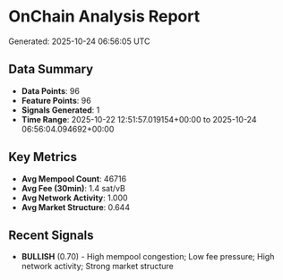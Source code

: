 # OnChain Analysis Report
Generated: 2025-10-24 06:56:05 UTC

## Data Summary
- **Data Points**: 96
- **Feature Points**: 96
- **Signals Generated**: 1
- **Time Range**: 2025-10-22 12:51:57.019154+00:00 to 2025-10-24 06:56:04.094692+00:00

## Key Metrics
- **Avg Mempool Count**: 46716
- **Avg Fee (30min)**: 1.4 sat/vB
- **Avg Network Activity**: 1.000
- **Avg Market Structure**: 0.644

## Recent Signals
- **BULLISH** (0.70) - High mempool congestion; Low fee pressure; High network activity; Strong market structure
